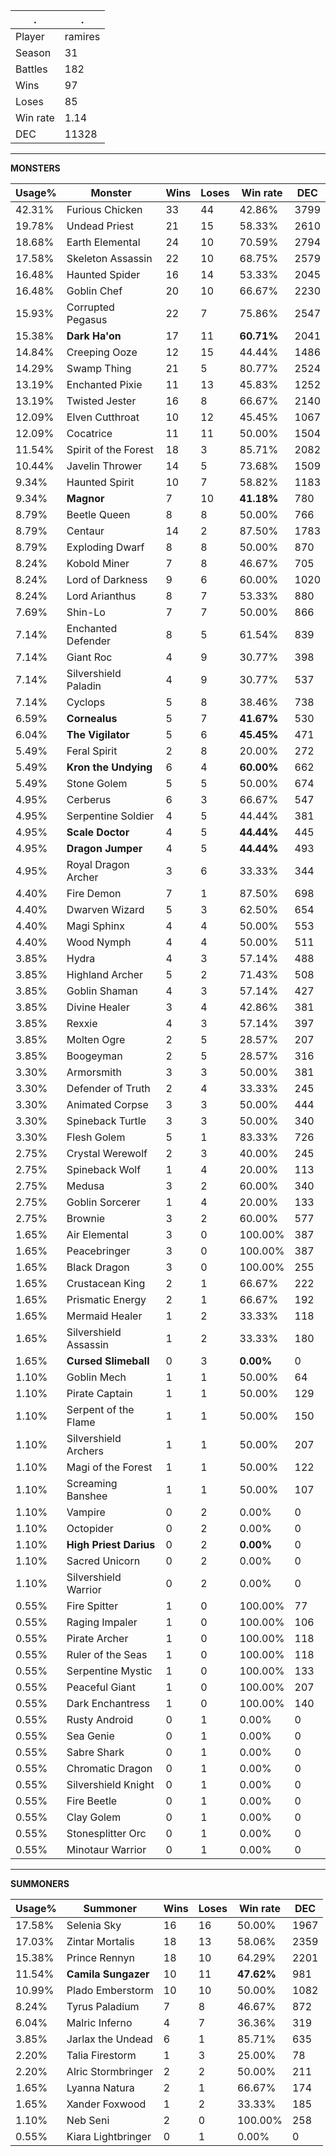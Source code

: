 .|.
|-|-
Player|ramires
Season|31
Battles|182
Wins|97
Loses|85
Win rate|1.14
DEC|11328

---
**MONSTERS**

Usage%|Monster|Wins|Loses|Win rate|DEC|
-|-|-|-|-|-|
42.31%|Furious Chicken|33|44|42.86%|3799|
19.78%|Undead Priest|21|15|58.33%|2610|
18.68%|Earth Elemental|24|10|70.59%|2794|
17.58%|Skeleton Assassin|22|10|68.75%|2579|
16.48%|Haunted Spider|16|14|53.33%|2045|
16.48%|Goblin Chef|20|10|66.67%|2230|
15.93%|Corrupted Pegasus|22|7|75.86%|2547|
15.38%|**Dark Ha'on**|17|11|**60.71%**|2041|
14.84%|Creeping Ooze|12|15|44.44%|1486|
14.29%|Swamp Thing|21|5|80.77%|2524|
13.19%|Enchanted Pixie|11|13|45.83%|1252|
13.19%|Twisted Jester|16|8|66.67%|2140|
12.09%|Elven Cutthroat|10|12|45.45%|1067|
12.09%|Cocatrice|11|11|50.00%|1504|
11.54%|Spirit of the Forest|18|3|85.71%|2082|
10.44%|Javelin Thrower|14|5|73.68%|1509|
9.34%|Haunted Spirit|10|7|58.82%|1183|
9.34%|**Magnor**|7|10|**41.18%**|780|
8.79%|Beetle Queen|8|8|50.00%|766|
8.79%|Centaur|14|2|87.50%|1783|
8.79%|Exploding Dwarf|8|8|50.00%|870|
8.24%|Kobold Miner|7|8|46.67%|705|
8.24%|Lord of Darkness|9|6|60.00%|1020|
8.24%|Lord Arianthus|8|7|53.33%|880|
7.69%|Shin-Lo|7|7|50.00%|866|
7.14%|Enchanted Defender|8|5|61.54%|839|
7.14%|Giant Roc|4|9|30.77%|398|
7.14%|Silvershield Paladin|4|9|30.77%|537|
7.14%|Cyclops|5|8|38.46%|738|
6.59%|**Cornealus**|5|7|**41.67%**|530|
6.04%|**The Vigilator**|5|6|**45.45%**|471|
5.49%|Feral Spirit|2|8|20.00%|272|
5.49%|**Kron the Undying**|6|4|**60.00%**|662|
5.49%|Stone Golem|5|5|50.00%|674|
4.95%|Cerberus|6|3|66.67%|547|
4.95%|Serpentine Soldier|4|5|44.44%|381|
4.95%|**Scale Doctor**|4|5|**44.44%**|445|
4.95%|**Dragon Jumper**|4|5|**44.44%**|493|
4.95%|Royal Dragon Archer|3|6|33.33%|344|
4.40%|Fire Demon|7|1|87.50%|698|
4.40%|Dwarven Wizard|5|3|62.50%|654|
4.40%|Magi Sphinx|4|4|50.00%|553|
4.40%|Wood Nymph|4|4|50.00%|511|
3.85%|Hydra|4|3|57.14%|488|
3.85%|Highland Archer|5|2|71.43%|508|
3.85%|Goblin Shaman|4|3|57.14%|427|
3.85%|Divine Healer|3|4|42.86%|381|
3.85%|Rexxie|4|3|57.14%|397|
3.85%|Molten Ogre|2|5|28.57%|207|
3.85%|Boogeyman|2|5|28.57%|316|
3.30%|Armorsmith|3|3|50.00%|381|
3.30%|Defender of Truth|2|4|33.33%|245|
3.30%|Animated Corpse|3|3|50.00%|444|
3.30%|Spineback Turtle|3|3|50.00%|340|
3.30%|Flesh Golem|5|1|83.33%|726|
2.75%|Crystal Werewolf|2|3|40.00%|245|
2.75%|Spineback Wolf|1|4|20.00%|113|
2.75%|Medusa|3|2|60.00%|340|
2.75%|Goblin Sorcerer|1|4|20.00%|133|
2.75%|Brownie|3|2|60.00%|577|
1.65%|Air Elemental|3|0|100.00%|387|
1.65%|Peacebringer|3|0|100.00%|387|
1.65%|Black Dragon|3|0|100.00%|255|
1.65%|Crustacean King|2|1|66.67%|222|
1.65%|Prismatic Energy|2|1|66.67%|192|
1.65%|Mermaid Healer|1|2|33.33%|118|
1.65%|Silvershield Assassin|1|2|33.33%|180|
1.65%|**Cursed Slimeball**|0|3|**0.00%**|0|
1.10%|Goblin Mech|1|1|50.00%|64|
1.10%|Pirate Captain|1|1|50.00%|129|
1.10%|Serpent of the Flame|1|1|50.00%|150|
1.10%|Silvershield Archers|1|1|50.00%|207|
1.10%|Magi of the Forest|1|1|50.00%|122|
1.10%|Screaming Banshee|1|1|50.00%|107|
1.10%|Vampire|0|2|0.00%|0|
1.10%|Octopider|0|2|0.00%|0|
1.10%|**High Priest Darius**|0|2|**0.00%**|0|
1.10%|Sacred Unicorn|0|2|0.00%|0|
1.10%|Silvershield Warrior|0|2|0.00%|0|
0.55%|Fire Spitter|1|0|100.00%|77|
0.55%|Raging Impaler|1|0|100.00%|106|
0.55%|Pirate Archer|1|0|100.00%|118|
0.55%|Ruler of the Seas|1|0|100.00%|118|
0.55%|Serpentine Mystic|1|0|100.00%|133|
0.55%|Peaceful Giant|1|0|100.00%|207|
0.55%|Dark Enchantress|1|0|100.00%|140|
0.55%|Rusty Android|0|1|0.00%|0|
0.55%|Sea Genie|0|1|0.00%|0|
0.55%|Sabre Shark|0|1|0.00%|0|
0.55%|Chromatic Dragon|0|1|0.00%|0|
0.55%|Silvershield Knight|0|1|0.00%|0|
0.55%|Fire Beetle|0|1|0.00%|0|
0.55%|Clay Golem|0|1|0.00%|0|
0.55%|Stonesplitter Orc|0|1|0.00%|0|
0.55%|Minotaur Warrior|0|1|0.00%|0|

---
**SUMMONERS**

Usage%|Summoner|Wins|Loses|Win rate|DEC|
-|-|-|-|-|-|
17.58%|Selenia Sky|16|16|50.00%|1967|
17.03%|Zintar Mortalis|18|13|58.06%|2359|
15.38%|Prince Rennyn|18|10|64.29%|2201|
11.54%|**Camila Sungazer**|10|11|**47.62%**|981|
10.99%|Plado Emberstorm|10|10|50.00%|1082|
8.24%|Tyrus Paladium|7|8|46.67%|872|
6.04%|Malric Inferno|4|7|36.36%|319|
3.85%|Jarlax the Undead|6|1|85.71%|635|
2.20%|Talia Firestorm|1|3|25.00%|78|
2.20%|Alric Stormbringer|2|2|50.00%|211|
1.65%|Lyanna Natura|2|1|66.67%|174|
1.65%|Xander Foxwood|1|2|33.33%|185|
1.10%|Neb Seni|2|0|100.00%|258|
0.55%|Kiara Lightbringer|0|1|0.00%|0|
